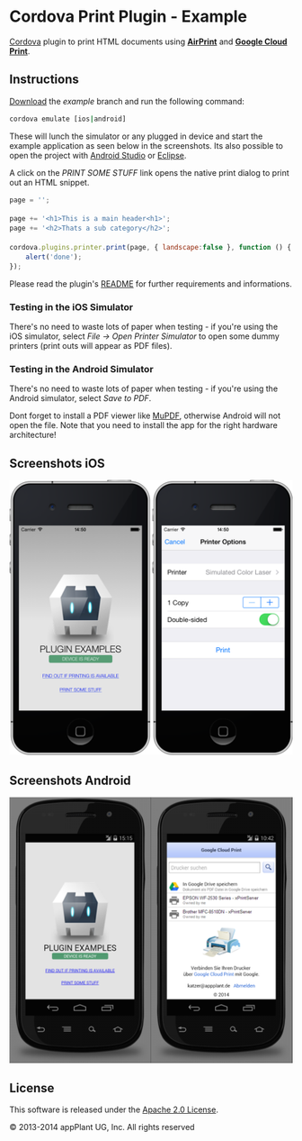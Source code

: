 
Cordova Print Plugin - Example
==============================

[Cordova][cordova] plugin to print HTML documents using [__AirPrint__][AirPrint]  and [__Google Cloud Print__][GCP].

## Instructions
[Download][zip] the _example_ branch and run the following command:

```bash
cordova emulate [ios|android]
```

These will lunch the simulator or any plugged in device and start the example application as seen below in the screenshots. Its also possible to open the project with [Android Studio][studio] or [Eclipse][eclipse].

A click on the _PRINT SOME STUFF_ link opens the native print dialog to print out an HTML snippet.

```javascript
page = '';

page += '<h1>This is a main header<h1>';
page += '<h2>Thats a sub category</h2>';

cordova.plugins.printer.print(page, { landscape:false }, function () {
    alert('done');
});
```

Please read the plugin's [README][readme] for further requirements and informations.


### Testing in the iOS Simulator
There's no need to waste lots of paper when testing - if you're using the iOS simulator, select _File -> Open Printer Simulator_ to open some dummy printers (print outs will appear as PDF files).


### Testing in the Android Simulator
There's no need to waste lots of paper when testing - if you're using the Android simulator, select _Save to PDF_.

Dont forget to install a PDF viewer like [MuPDF][mupdf], otherwise Android will not open the file. Note that you need to install the app for the right hardware architecture!


## Screenshots iOS
![ios][ios_screens]


## Screenshots Android
![android][android_screens]


## License

This software is released under the [Apache 2.0 License][apache2_license].

© 2013-2014 appPlant UG, Inc. All rights reserved


[cordova]: https://cordova.apache.org
[GCP]: http://www.google.com/cloudprint/learn/index.html
[AirPrint]: http://support.apple.com/kb/ht4356
[android_screens]: images/android.tiff
[ios_screens]: images/ios.tiff
[readme]: https://github.com/katzer/cordova-plugin-printer/blob/google-cloud-print/README.md
[zip]: https://github.com/katzer/cordova-plugin-printer/archive/google-cloud-print.zip
[studio]: https://developer.android.com/sdk/installing/studio.html
[eclipse]: https://developer.android.com/sdk/index.html
[mupdf]: http://www.mupdf.com
[apache2_license]: http://opensource.org/licenses/Apache-2.0
